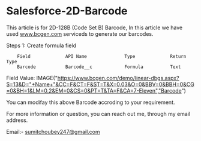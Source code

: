 # Salesforce-2D-Barcode

This article is for 2D-128B (Code Set B) Barcode, In this article we have used www.bcgen.com serviceds to generate our barcodes.

Steps 1: Create formula field

        Field             API Name              Type             Return Type                      
        Barcode           Barcode__c            Formula          Text

Field Value:
IMAGE("https://www.bcgen.com/demo/linear-dbgs.aspx?S=13&D="+Name+"&CC=F&CT=F&ST=T&X=0.03&O=0&BBV=0&BBH=0&CG=0&BH=1&LM=0.2&EM=0&CS=0&PT=T&TA=F&CA=7-Eleven","Barcode")

You can modifay this above Barcode accroding to your requirement.

For more information or question, you can reach out me, through my email address.

Email:- sumitchoubey247@gmail.com
